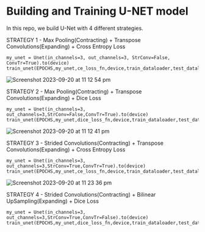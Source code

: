 # Building and Training U-NET model


In this repo, we build U-Net with 4 different strategies.

STRATEGY 1 - Max Pooling(Contracting) + Transpose Convolutions(Expanding) + Cross Entropy Loss

```
my_unet = Unet(in_channels=3, out_channels=3, StrConv=False, ConvTr=True).to(device)
train_unet(EPOCHS,my_unet,ce_loss_fn,device,train_dataloader,test_dataloader)

```
![Screenshot 2023-09-20 at 11 12 54 pm](https://github.com/santule/ERA/assets/20509836/456a33ee-138d-412a-988e-848c3b03b125)



STRATEGY 2 -  Max Pooling(Contracting) + Transpose Convolutions(Expanding) + Dice Loss

```
my_unet = Unet(in_channels=3, out_channels=3,StrConv=False,ConvTr=True).to(device)
train_unet(EPOCHS,my_unet,dice_loss_fn,device,train_dataloader,test_dataloader)

```

![Screenshot 2023-09-20 at 11 12 41 pm](https://github.com/santule/ERA/assets/20509836/a0855d89-b563-4ba4-8dbf-c0c2d1cfaee2)


STRATEGY 3 -  Strided Convolutions(Contracting) + Transpose Convolutions(Expanding) + Cross Entropy Loss

```
my_unet = Unet(in_channels=3, out_channels=3,StrConv=True,ConvTr=True).to(device)
train_unet(EPOCHS,my_unet,ce_loss_fn,device,train_dataloader,test_dataloader)

```
![Screenshot 2023-09-20 at 11 23 36 pm](https://github.com/santule/ERA/assets/20509836/b2a37cf1-acb7-4e6b-b013-3b3c737c3fa3)

STRATEGY 4 -  Strided Convolutions(Contracting) + Bilinear UpSampling(Expanding) + Dice Loss

```
my_unet = Unet(in_channels=3, out_channels=3,StrConv=True,ConvTr=False).to(device)
train_unet(EPOCHS,my_unet,dice_loss_fn,device,train_dataloader,test_dataloader)

```

